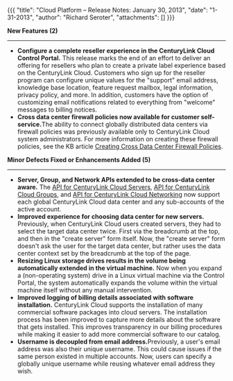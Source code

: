 {{{
  "title": "Cloud Platform – Release Notes: January 30, 2013",
  "date": "1-31-2013",
  "author": "Richard Seroter",
  "attachments": []
}}}

<p><strong>New Features (2)</strong>
</p>
<hr />
<ul>
  <li><strong>Configure a complete reseller experience in the CenturyLink Cloud Control Portal.</strong> This release marks the end of an effort to deliver an offering for resellers who plan to create a private label experience based on the CenturyLink Cloud. Customers who
    sign up for the reseller program can configure unique values for the "support" email address, knowledge base location, feature request mailbox, legal information, privacy policy, and more. In addition, customers have the option of customizing email
    notifications related to everything from "welcome" messages to billing notices.</li>
  <li><strong>Cross data center firewall policies now available for customer self-service.</strong>The ability to connect globally distributed data centers via firewall policies was previously available only to CenturyLink Cloud system administrators. For more information
    on creating these firewall policies, see the KB article <a href="../Networks/creating-cross-data-center-firewall-policies.md">Creating Cross Data Center Firewall Policies</a>.</li>
</ul>
<p></p>
<p><strong>Minor Defects Fixed or Enhancements Added (5)</strong>
</p>
<hr />
<ul>
  <li><strong>Server, Group, and Network APIs extended to be cross-data center aware.</strong> The <a href="//www.ctl.io/api-docs/v2#servers">API for CenturyLink Cloud Servers</a>, <a href="//www.ctl.io/api-docs/v2#groups">API for CenturyLink Cloud Groups</a>,
    and <a href="//www.ctl.io/api-docs/v2#networks">API for CenturyLink Cloud Networking</a> now support each global CenturyLink Cloud data center and any sub-accounts of the active account.</li>
  <li><strong>Improved experience for choosing data center for new servers.</strong> Previously, when CenturyLink Cloud users created servers, they had to select the target data center twice. First via the breadcrumb at the top, and then in the "create server" form
    itself. Now, the "create server" form doesn't ask the user for the target data center, but rather uses the data center context set by the breadcrumb at the top of the page.</li>
  <li><strong>Resizing Linux storage drives results in the volume being automatically extended in the virtual machine.</strong> Now when you expand a (non-operating system) drive in a Linux virtual machine via the Control Portal, the system automatically
    expands the volume within the virtual machine itself without any manual intervention.</li>
  <li><strong>Improved logging of billing details associated with software installation.</strong> CenturyLink Cloud supports the installation of many commercial software packages into cloud servers. The installation process has been improved to capture more details
    about the software that gets installed. This improves transparency in our billing procedures while making it easier to add more commercial software to our catalog.</li>
  <li><strong>Username is decoupled from email address.</strong>Previously, a user's email address was also their unique username. This could cause issues if the same person existed in multiple accounts. Now, users can specify a globally unique username while
    reusing whatever email address they wish.</li>
</ul>

